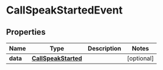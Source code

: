 # CallSpeakStartedEvent

## Properties
Name | Type | Description | Notes
------------ | ------------- | ------------- | -------------
**data** | [**CallSpeakStarted**](CallSpeakStarted.md) |  |  [optional]
